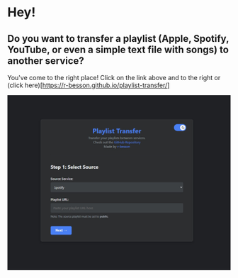# Hey!
## Do you want to transfer a playlist (Apple, Spotify, YouTube, or even a simple text file with songs) to another service?
You've come to the right place! Click on the link above and to the right or (click here)[https://r-besson.github.io/playlist-transfer/]

[<img src="preview.jpg">]([http://example.com/](https://r-besson.github.io/playlist-transfer/))
